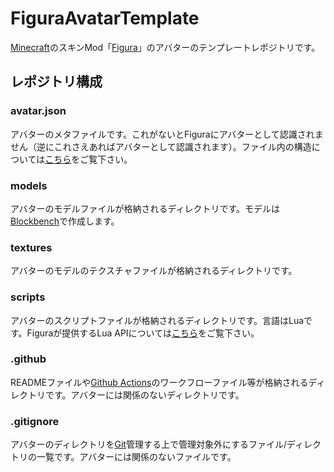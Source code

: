 # FiguraAvatarTemplate
[Minecraft](https://www.minecraft.net/ja-jp)のスキンMod「[Figura](https://modrinth.com/mod/figura)」のアバターのテンプレートレポジトリです。

## レポジトリ構成
### avatar.json
アバターのメタファイルです。これがないとFiguraにアバターとして認識されません（逆にこれさえあればアバターとして認識されます）。ファイル内の構造については[こちら](https://wiki.figuramc.org/tutorials/Avatar%20Metadata)をご覧下さい。

### models
アバターのモデルファイルが格納されるディレクトリです。モデルは[Blockbench](https://www.blockbench.net/)で作成します。

### textures
アバターのモデルのテクスチャファイルが格納されるディレクトリです。

### scripts
アバターのスクリプトファイルが格納されるディレクトリです。言語はLuaです。Figuraが提供するLua APIについては[こちら](https://applejuiceyy.github.io/figs/)をご覧下さい。

### .github
READMEファイルや[Github Actions](https://github.co.jp/features/actions)のワークフローファイル等が格納されるディレクトリです。アバターには関係のないディレクトリです。

### .gitignore
アバターのディレクトリを[Git](https://git-scm.com/)管理する上で管理対象外にするファイル/ディレクトリの一覧です。アバターには関係のないファイルです。